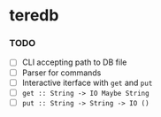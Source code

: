 # teredb

### TODO

- [ ] CLI accepting path to DB file
- [ ] Parser for commands
- [ ] Interactive iterface with `get` and `put`
- [ ] `get :: String -> IO Maybe String`
- [ ] `put :: String -> String -> IO ()`
